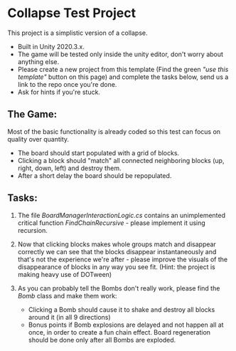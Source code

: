 # Collapse Test Project

This project is a simplistic version of a collapse.

- Built in Unity 2020.3.x.
- The game will be tested only inside the unity editor, don't worry about anything else.
- Please create a new project from this template (Find the green *"use this template"* button on this page) and complete the tasks below, send us a link to the repo once you're done.
- Ask for hints if you're stuck.

## The Game:
Most of the basic functionality is already coded so this test can focus on quality over quantity.

- The board should start populated with a grid of blocks.
- Clicking a block should "match" all connected neighboring blocks (up, right, down, left) and destroy them.
- After a short delay the board should be repopulated.

## Tasks:

1. The file *BoardManagerInteractionLogic.cs* contains an unimplemented critical function *FindChainRecursive* - please implement it using recursion.

2. Now that clicking blocks makes whole groups match and disappear correctly we can see that the blocks disappear instantaneously and that's not the experience we're after - please improve the visuals of the disappearance of blocks in any way you see fit. (Hint: the project is making heavy use of DOTween)

3. As you can probably tell the Bombs don't really work, please find the *Bomb* class and make them work:
	- Clicking a Bomb should cause it to shake and destroy all blocks around it (in all 9 directions)
	- Bonus points if Bomb explosions are delayed and not happen all at once, in order to create a fun chain effect. Board regeneration should be done only after all Bombs are exploded.
